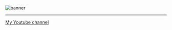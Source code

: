 <img src="banner2.png" alt="banner">
<hr>
<a href="https://www.youtube.com/channel/UCuLh35ktMeFkO2g5bVgskCA">My Youtube channel</a>
